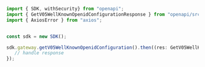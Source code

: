 <!-- Start SDK Example Usage -->
```typescript
import { SDK, withSecurity} from "openapi";
import { GetV05WellKnownOpenidConfigurationResponse } from "openapi/src/sdk/models/operations";
import { AxiosError } from "axios";


const sdk = new SDK();

sdk.gateway.getV05WellKnownOpenidConfiguration().then((res: GetV05WellKnownOpenidConfigurationResponse | AxiosError) => {
   // handle response
});
```
<!-- End SDK Example Usage -->